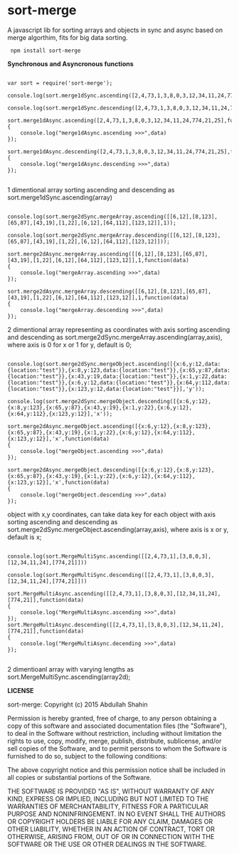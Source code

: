 # sort-merge
A javascript lib for sorting arrays and objects in sync and async based on merge algorthim, fits for big data sorting.

<pre><code> npm install sort-merge </code></pre>

<b> Synchronous and Asyncronous functions </b>

<pre><code> 
var sort = require('sort-merge');

console.log(sort.merge1dSync.ascending([2,4,73,1,3,8,0,3,12,34,11,24,774,21,25]));

console.log(sort.merge1dSync.descending([2,4,73,1,3,8,0,3,12,34,11,24,774,21,25]));

sort.merge1dAsync.ascending([2,4,73,1,3,8,0,3,12,34,11,24,774,21,25],function(data)
{
	console.log("merge1dAsync.ascending >>>",data)
});

sort.merge1dAsync.descending([2,4,73,1,3,8,0,3,12,34,11,24,774,21,25],function(data)
{
	console.log("merge1dAsync.descending >>>",data)
});

</code></pre>

<p>
1 dimentional array sorting ascending and descending as sort.merge1dSync.ascending(array)
</p>

<pre><code>
console.log(sort.merge2dSync.mergeArray.ascending([[6,12],[8,123],[65,87],[43,19],[1,22],[6,12],[64,112],[123,12]],1));

console.log(sort.merge2dSync.mergeArray.descending([[6,12],[8,123],[65,87],[43,19],[1,22],[6,12],[64,112],[123,12]]));

sort.merge2dAsync.mergeArray.ascending([[6,12],[8,123],[65,87],[43,19],[1,22],[6,12],[64,112],[123,12]],1,function(data)
{
	console.log("mergeArray.ascending >>>",data)
});

sort.merge2dAsync.mergeArray.descending([[6,12],[8,123],[65,87],[43,19],[1,22],[6,12],[64,112],[123,12]],1,function(data)
{
	console.log("mergeArray.descending >>>",data)
});
</code></pre>

<p>
2 dimentional array representing as coordinates with axis sorting ascending and descending as sort.merge2dSync.mergeArray.ascending(array,axis), where axis is 0 for x or 1 for y, default is 0;
</p>

<pre><code>
console.log(sort.merge2dSync.mergeObject.ascending([{x:6,y:12,data:{location:"test"}},{x:8,y:123,data:{location:"test"}},{x:65,y:87,data:{location:"test"}},{x:43,y:19,data:{location:"test"}},{x:1,y:22,data:{location:"test"}},{x:6,y:12,data:{location:"test"}},{x:64,y:112,data:{location:"test"}},{x:123,y:12,data:{location:"test"}}],'y'));

console.log(sort.merge2dSync.mergeObject.descending([{x:6,y:12},{x:8,y:123},{x:65,y:87},{x:43,y:19},{x:1,y:22},{x:6,y:12},{x:64,y:112},{x:123,y:12}],'x'));

sort.merge2dAsync.mergeObject.ascending([{x:6,y:12},{x:8,y:123},{x:65,y:87},{x:43,y:19},{x:1,y:22},{x:6,y:12},{x:64,y:112},{x:123,y:12}],'x',function(data)
{
	console.log("mergeObject.ascending >>>",data)
});

sort.merge2dAsync.mergeObject.descending([{x:6,y:12},{x:8,y:123},{x:65,y:87},{x:43,y:19},{x:1,y:22},{x:6,y:12},{x:64,y:112},{x:123,y:12}],'x',function(data)
{
	console.log("mergeObject.descending >>>",data)
});
</code></pre>

<p>
object with x,y coordinates, can take data key for each object with axis sorting ascending and descending as sort.merge2dSync.mergeObject.ascending(array,axis), where axis is x or y, default is x;
</p>

<pre><code>
console.log(sort.MergeMultiSync.ascending([[2,4,73,1],[3,8,0,3],[12,34,11,24],[774,21]]))

console.log(sort.MergeMultiSync.descending([[2,4,73,1],[3,8,0,3],[12,34,11,24],[774,21]]))

sort.MergeMultiAsync.ascending([[2,4,73,1],[3,8,0,3],[12,34,11,24],[774,21]],function(data)
{
	console.log("MergeMultiAsync.ascending >>>",data)
});
sort.MergeMultiAsync.descending([[2,4,73,1],[3,8,0,3],[12,34,11,24],[774,21]],function(data)
{
	console.log("MergeMultiAsync.decending >>>",data)
});

</code></pre>

<p>
2 dimentioanl array with varying lengths as sort.MergeMultiSync.ascending(array2d);
</p>


<b>LICENSE</b>
<p>
sort-merge: Copyright (c) 2015 Abdullah Shahin
</p>
<p>
Permission is hereby granted, free of charge, to any person obtaining a copy of this software and associated documentation files (the "Software"), to deal in the Software without restriction, including without limitation the rights to use, copy, modify, merge, publish, distribute, sublicense, and/or sell copies of the Software, and to permit persons to whom the Software is furnished to do so, subject to the following conditions:
</p>
<p>
The above copyright notice and this permission notice shall be included in all copies or substantial portions of the Software.
</p>
<p>
THE SOFTWARE IS PROVIDED "AS IS", WITHOUT WARRANTY OF ANY KIND, EXPRESS OR IMPLIED, INCLUDING BUT NOT LIMITED TO THE WARRANTIES OF MERCHANTABILITY, FITNESS FOR A PARTICULAR PURPOSE AND NONINFRINGEMENT. IN NO EVENT SHALL THE AUTHORS OR COPYRIGHT HOLDERS BE LIABLE FOR ANY CLAIM, DAMAGES OR OTHER LIABILITY, WHETHER IN AN ACTION OF CONTRACT, TORT OR OTHERWISE, ARISING FROM, OUT OF OR IN CONNECTION WITH THE SOFTWARE OR THE USE OR OTHER DEALINGS IN THE SOFTWARE.
</p>
